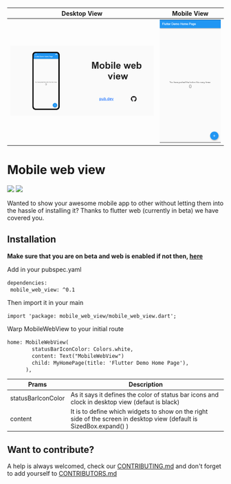 
|Desktop View| Mobile View |
|--|--|
| ![desktop view](https://github.com/SirusCodes/mobile_web_view/blob/master/screenshots/desktop_view.png?raw=true) | ![mobile view](https://github.com/SirusCodes/mobile_web_view/blob/master/screenshots/mobile_view.png?raw=true) |


# Mobile web view
![](https://img.shields.io/github/license/SirusCodes/mobile_web_view) ![](https://img.shields.io/pub/v/mobile_web_view)

Wanted to show your awesome mobile app to other without letting them into the hassle of installing it? Thanks to flutter web (currently in beta) we have covered you. 

## Installation
**Make sure that you are on beta and web is enabled if not then, [here](https://flutter.dev/docs/get-started/web)**

Add in your pubspec.yaml

	dependencies:
	 mobile_web_view: ^0.1

Then import it in your main

	import 'package: mobile_web_view/mobile_web_view.dart';

Warp MobileWebView to your initial route

 

    home: MobileWebView(
            statusBarIconColor: Colors.white,
            content: Text("MobileWebView")
            child: MyHomePage(title: 'Flutter Demo Home Page'),
          ),

|Prams| Description |
|--|--|
| statusBarIconColor | As it says it defines the color of status bar icons and clock in desktop view (defaut is black)   |
| content | It is to define which widgets to show on the right side of the screen in desktop view (default is SizedBox.expand() ) |

## Want to contribute?
A help is always welcomed, check our [CONTRIBUTING.md](https://github.com/SirusCodes/mobile_web_view/blob/master/CONTRIBUTING.md) and don't forget to add yourself to [CONTRIBUTORS.md](https://github.com/SirusCodes/mobile_web_view/blob/master/CONTRIBUTORS.md) 
